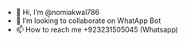 - 👋 Hi, I’m @nomiakwal786
- 💞️ I’m looking to collaborate on WhatApp Bot
- 📫 How to reach me +923231505045 (Whatsapp)

<!---
nomiakwal786/nomiakwal786 is a ✨ special ✨ repository because its `README.md` (this file) appears on your GitHub profile.
You can click the Preview link to take a look at your changes.
--->
